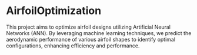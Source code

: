 # AirfoilOptimization
This project aims to optimize airfoil designs utilizing Artificial Neural Networks (ANN). By leveraging machine learning techniques, we predict the aerodynamic performance of various airfoil shapes to identify optimal configurations, enhancing efficiency and performance.
